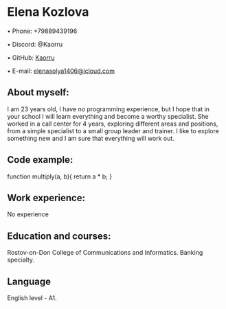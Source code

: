 # Elena Kozlova



• Phone: +79889439196

• Discord: @Kaorru
 
• GitHub: [Kaorru](https://github.com/Kaorru)


• E-mail: elenasolya1406@icloud.com

## About myself:

I am 23 years old, I have no programming experience, but I hope that in your school I will learn everything and become a worthy specialist.
She worked in a call center for 4 years, exploring different areas and positions, from a simple specialist to a small group leader and trainer. I like to explore something new and I am sure that everything will work out.

## Code example:

function multiply(a, b){
 return a * b;
}
## Work experience:

No experience

## Education and courses:

Rostov-on-Don College of Communications and Informatics. Banking specialty.

## Language
English level - A1.